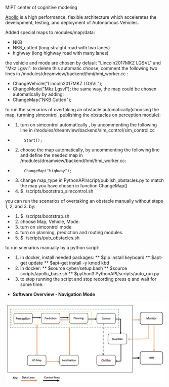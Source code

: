MIPT center of cognitive modeling


[Apollo](http://apollo.auto) is a high performance, flexible architecture which accelerates the development, testing, and deployment of Autonomous Vehicles.

Added special maps to modules/map/data:
* NKB
* NKB_cutted (long straight road with two lanes)
* highway (long highway road with many lanes)

the vehicle and mode are chosen by default "Lincoln2017MKZ LGSVL" and "Mkz Lgsvl".
to delete this automatic choose, comment the following two lines in /modules/dreamview/backend/hmi/hmi_worker.cc :
* ChangeVehicle("Lincoln2017MKZ LGSVL");
* ChangeMode("Mkz Lgsvl");
the same way, the map could be chosen automatically by adding:
* ChangeMap("NKB Cutted");

to run the scenarios of overtaking an obstacle automatically(choosing the map, turnning simcontrol, publishing the obstacles on perception module):
* 1. turn on simcontrol automatically , by uncommenting the following line in /modules/dreamview/backend/sim_control/sim_control.cc
*          Start();
* 2. choose the map automatically, by uncommenting the following line and define the needed map in /modules/dreamview/backend/hmi/hmi_worker.cc:
*          ChangeMap("highway");
* 3. change map_type in PythonAPI/script/publish_obstacles.py to match the map you have chosen in function ChangeMap()
* 4.  $ ./scripts/bootstrap_simcontrol.sh 


you can run the scenarios of overtaking an obstacle manually without steps 1, 2, and 3. by:
* 1. $ ./scripts/bootstrap.sh 
* 2. choose Map, Vehicle, Mode.
* 3. turn on simcontrol mode
* 4. turn on planning, prediction and routing modules.
* 5. $ ./scripts/pub_obstacles.sh

to run scenarios manually by a python script:

* 1. in docker, install needed packages:
	** $pip install keyboard
	** $apt-get update
	** $apt-get install -y kmod kbd
* 2. in docker:
	** $source cyber/setup.bash
	** $source scripts/apollo_base.sh
	** $python3 PythonAPI/scripts/auto_run.py
* 3. to stop running the script and stop recording press q and wait for some time.


* **Software Overview - Navigation Mode**

![image alt text](docs/demo_guide/images/Apollo_3_5_software_architecture.png)


